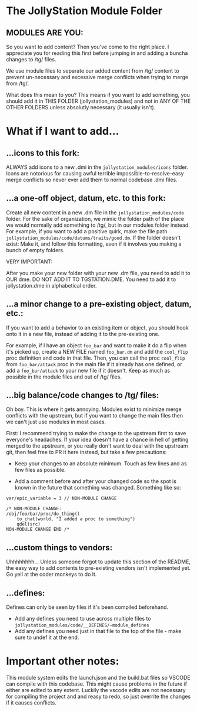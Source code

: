 
# The JollyStation Module Folder

## MODULES ARE YOU:

So you want to add content? Then you've come to the right place. I appreciate you for reading this first before jumping in and adding a buncha changes to /tg/ files. 

We use module files to separate our added content from /tg/ content to prevent un-necessary and excessive merge conflicts when trying to merge from /tg/.

What does this mean to you? This means if you want to add something, you should add it in THIS FOLDER (jollystation_modules) and not in ANY OF THE OTHER FOLDERS unless absolutly necessary (it usually isn't).

# What if I want to add...

## ...icons to this fork:

ALWAYS add icons to a new .dmi in the `jollystation_modules/icons` folder. Icons are notorious for causing awful terrible impossible-to-resolve-easy merge conflicts so never ever add them to normal codebase .dmi files.

## ...a one-off object, datum, etc. to this fork:

Create all new content in a new .dm file in the `jollystation_modules/code` folder. For the sake of organization, we mimic the folder path of the place we would normally add something to /tg/, but in our modules folder instead. For example, if you want to add a positive quirk, make the file path `jollystation_modules/code/datums/traits/good.dm`. If the folder doesn't exist: Make it, and follow this formatting, even if it involves you making a bunch of empty folders.

VERY IMPORTANT:

After you make your new folder with your new .dm file, you need to add it to OUR dme. DO NOT ADD IT TO TGSTATION.DME. You need to add it to jollystation.dme in alphabetical order.

## ...a minor change to a pre-existing object, datum, etc.:

If you want to add a behavior to an existing item or object, you should hook onto it in a new file, instead of adding it to the pre-existing one. 

For example, if I have an object `foo_bar` and want to make it do a flip when it's picked up, create a NEW FILE named `foo_bar.dm` and add the `cool_flip` proc definition and code in that file. Then, you can call the proc `cool_flip` from `foo_bar/attack` proc in the main file if it already has one defined, or add a `foo_bar/attack` to your new file if it doesn't. Keep as much as possible in the module files and out of /tg/ files.

## ...big balance/code changes to /tg/ files:

Oh boy. This is where it gets annoying.
Modules exist to minimize merge conflicts with the upstream, but if you want to change the main files then we can't just use modules in most cases.

First: I recommend trying to make the change to the upstream first to save everyone's headaches. 
If your idea doesn't have a chance in hell of getting merged to the upstream, or you really don't want to deal with the upstream git, then feel free to PR it here instead, but take a few precautions:

- Keep your changes to an absolute minimum. Touch as few lines and as few files as possible.

- Add a comment before and after your changed code so the spot is known in the future that something was changed.
Something like so:
```
var/epic_variable = 3 // NON-MODULE CHANGE
```

```
/* NON-MODULE CHANGE:
/obj/foo/bar/proc/do_thing()
	to_chat(world, "I added a proc to something")
	qdel(src)
NON-MODULE CHANGE END /*
```

## ...custom things to vendors:

Uhhhhhhhh... Unless someone forgot to update this section of the README, the easy way to add contents to pre-existing vendors isn't implemented yet. Go yell at the coder monkeys to do it.

## ...defines:

Defines can only be seen by files if it's been compiled beforehand. 
- Add any defines you need to use across multiple files to `jollystation_modules/code/__DEFINES/~module_defines`
- Add any defines you need just in that file to the top of the file - make sure to undef it at the end.

# Important other notes:

This module system edits the launch.json and the build.bat files so VSCODE can compile with this codebase. This might cause problems in the future if either are edited to any extent. Luckily the vscode edits are not necessary for compiling the project and and reasy to redo, so just overrite the changes if it causes conflicts.


